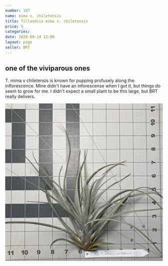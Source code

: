 ```yaml
---
number: 187
name: mima v. chiletensis
title: Tillandsia mima v. chiletensis
price: 5
categories: 
date: 2020-09-14 12:00
layout: page
seller: BRT
---
```

## one of the viviparous ones

T. mima v chiletensis is known for pupping profusely along the inflorescence. Mine didn't have an inforescense when I  got it, but things do seem to grow for me. I didn't expect a small plant to be this large, but BRT really delivers.

!["Tillandsia mima v. chiletensis"](/i/IMG_0975.jpeg "Tillandsia mima v. chiletensis")
